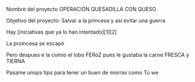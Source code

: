 Nombre del proyecto
OPERACIÓN QUESADILLA CON QUESO

Objetivo del proyecto: 
Salvar a la princesa y así evitar una guerra

Hay [iniciativas que ya lo han intentado][1][2]
 
La proincesa se escapó

Pero despues e la comio el lobo FERóZ pues le gustaba la carne FRESCA y TIERNA

Pasame unops tips para tener un buen de morras como Tú we


